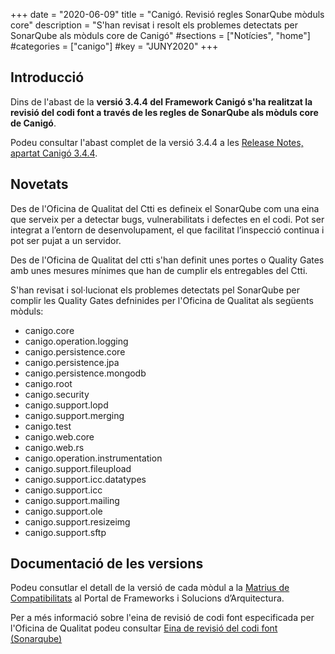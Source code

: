 +++
date        = "2020-06-09"
title       = "Canigó. Revisió regles SonarQube mòduls core"
description = "S'han revisat i resolt els problemes detectats per SonarQube als mòduls core de Canigó"
#sections    = ["Notícies", "home"]
#categories  = ["canigo"]
#key         = "JUNY2020"
+++

## Introducció

Dins de l'abast de la **versió 3.4.4 del Framework Canigó s'ha realitzat la revisió del codi font a través de les regles de SonarQube als mòduls core de Canigó**.

Podeu consultar l'abast complet de la versió 3.4.4 a les [Release Notes, apartat Canigó 3.4.4](/canigo-download-related/release-notes-canigo-34).

## Novetats

Des de l'Oficina de Qualitat del Ctti es defineix el SonarQube com una eina que serveix per a detectar bugs, vulnerabilitats i defectes en el codi. Pot ser integrat a l’entorn de desenvolupament, el que facilitat l’inspecció continua i pot ser pujat a un servidor.

Des de l'Oficina de Qualitat del ctti s'han definit unes portes o Quality Gates amb unes mesures mínimes que han de cumplir els entregables del Ctti.

S'han revisat i sol·lucionat els problemes detectats pel SonarQube per complir les Quality Gates defninides per l'Oficina de Qualitat als següents mòduls:

* canigo.core
* canigo.operation.logging
* canigo.persistence.core
* canigo.persistence.jpa
* canigo.persistence.mongodb
* canigo.root
* canigo.security
* canigo.support.lopd
* canigo.support.merging
* canigo.test
* canigo.web.core
* canigo.web.rs
* canigo.operation.instrumentation
* canigo.support.fileupload
* canigo.support.icc.datatypes
* canigo.support.icc
* canigo.support.mailing
* canigo.support.ole
* canigo.support.resizeimg
* canigo.support.sftp


## Documentació de les versions

Podeu consutlar el detall de la versió de cada mòdul a la [Matrius de Compatibilitats](/canigo-download-related/matrius-compatibilitats/) al Portal de Frameworks i Solucions d’Arquitectura.

Per a més informació sobre l'eina de revisió de codi font especificada per l'Oficina de Qualitat podeu consultar [Eina de revisió del codi font (Sonarqube)](https://qualitat.solucions.gencat.cat/procediments/construccio/sonarqube/)
